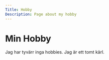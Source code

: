 ```yaml
---
Title: Hobby
Description: Page about my hobby
---
```

<div class ="index center" markdown='1'>

Min Hobby
====

Jag har tyvärr inga hobbies. Jag är ett tomt kärl.
</div>